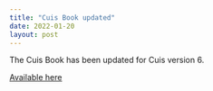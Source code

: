 ```yaml
---
title: "Cuis Book updated"
date: 2022-01-20
layout: post
---
```


The Cuis Book has been updated for Cuis version 6.

[Available here](https://cuis-smalltalk.github.io/TheCuisBook/)
